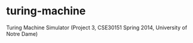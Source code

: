 turing-machine
==============

Turing Machine Simulator (Project 3, CSE30151 Spring 2014, University of Notre Dame)
